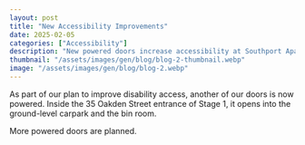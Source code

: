 ```yaml
---
layout: post
title: "New Accessibility Improvements"
date: 2025-02-05
categories: ["Accessibility"]
description: "New powered doors increase accessibility at Southport Apartments"
thumbnail: "/assets/images/gen/blog/blog-2-thumbnail.webp"
image: "/assets/images/gen/blog/blog-2.webp"
---
```


As part of our plan to improve disability access, another of our doors is now powered. Inside the 35 Oakden Street entrance of Stage 1, it opens into the ground-level carpark and the bin room.

More powered doors are planned.